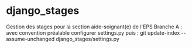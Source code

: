 # django_stages
Gestion des stages pour la section aide-soignant(e) de l'EPS
Branche A : avec convention préalable
configurer settings.py puis :
    git update-index --assume-unchanged django_stages/settings.py

